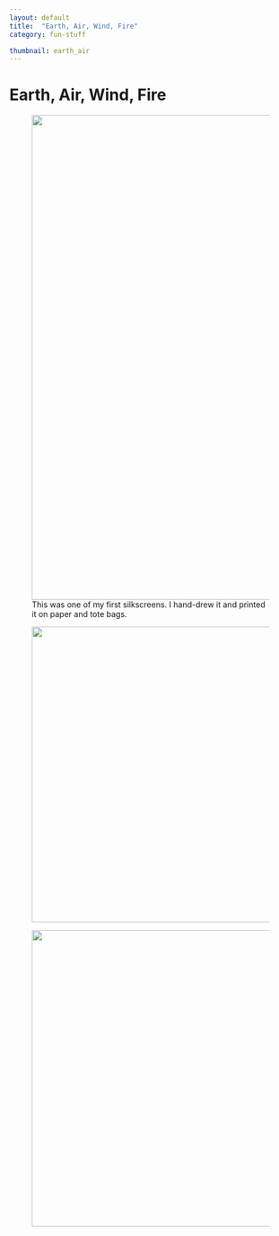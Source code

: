 ```yaml
---
layout: default
title:  "Earth, Air, Wind, Fire"
category: fun-stuff

thumbnail: earth_air
---
```


# Earth, Air, Wind, Fire

<figure>
	<img src="{{ site.baseurl}}/images/earth_air_01.jpg" width="790" height="862">
	<figcaption>This was one of my first silkscreens. I hand-drew it and printed it on paper and tote bags.</figcaption>
</figure>

<figure>
	<img src="{{ site.baseurl}}/images/earth_air_02.jpg" width="790" height="526">
</figure>

<figure>
	<img src="{{ site.baseurl}}/images/earth_air_03.jpg" width="790" height="527">
</figure>
